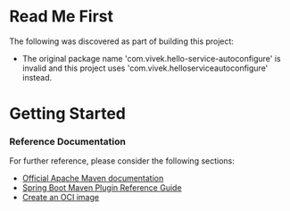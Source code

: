 # Read Me First
The following was discovered as part of building this project:

* The original package name 'com.vivek.hello-service-autoconfigure' is invalid and this project uses 'com.vivek.helloserviceautoconfigure' instead.

# Getting Started

### Reference Documentation
For further reference, please consider the following sections:

* [Official Apache Maven documentation](https://maven.apache.org/guides/index.html)
* [Spring Boot Maven Plugin Reference Guide](https://docs.spring.io/spring-boot/docs/2.7.9/maven-plugin/reference/html/)
* [Create an OCI image](https://docs.spring.io/spring-boot/docs/2.7.9/maven-plugin/reference/html/#build-image)

